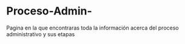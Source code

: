 # Proceso-Admin-
Pagina en la que encontraras toda la información acerca del proceso administrativo y sus etapas 

